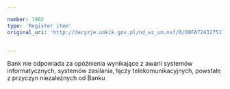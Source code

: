 ```yaml
---

number: 1902
type: 'Register item'
original_uri: 'http://decyzje.uokik.gov.pl/nd_wz_um.nsf/0/08FA7243275113CAC125770C0037F854?OpenDocument'


---
```


Bank nie odpowiada za opóźnienia wynikające z awarii systemów informatycznych, systemów zasilania, łączy telekomunikacyjnych, powstałe z przyczyn niezależnych od Banku
